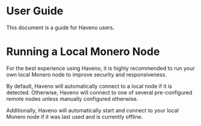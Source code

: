 # User Guide

This document is a guide for Haveno users.

# Running a Local Monero Node

For the best experience using Haveno, it is highly recommended to run your own local Monero node to improve security and responsiveness.

By default, Haveno will automatically connect to a local node if it is detected. Otherwise, Haveno will connect to one of several pre-configured remote nodes unless manually configured otherwise.

Additionally, Haveno will automatically start and connect to your local Monero node if it was last used and is currently offline.